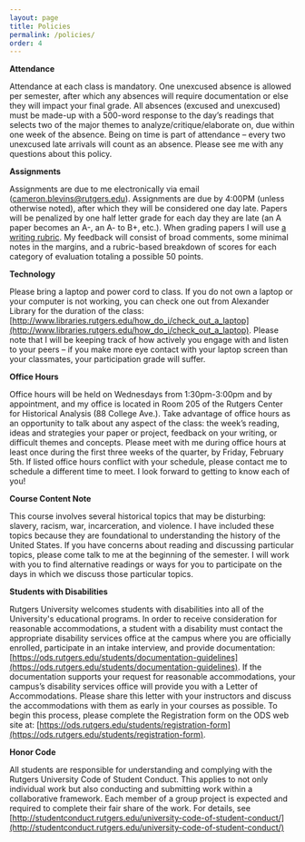 ```yaml
---
layout: page
title: Policies
permalink: /policies/
order: 4
---
```


**Attendance**

Attendance at each class is mandatory. One unexcused absence is allowed per semester, after which any absences will require documentation or else they will impact your final grade. All absences (excused and unexcused) must be made-up with a 500-word response to the day’s readings that selects two of the major themes to analyze/critique/elaborate on, due within one week of the absence. Being on time is part of attendance – every two unexcused late arrivals will count as an absence. Please see me with any questions about this policy.

**Assignments**

Assignments are due to me electronically via email ([cameron.blevins@rutgers.edu](mailto:"cameron.blevins@rutgers.edu")). Assignments are due by 4:00PM (unless otherwise noted), after which they will be considered one day late. Papers will be penalized by one half letter grade for each day they are late (an A paper becomes an A-, an A- to B+, etc.). When grading papers I will use [a writing rubric](/writing-rubric.pdf). My feedback will consist of broad comments, some minimal notes in the margins, and a rubric-based breakdown of scores for each category of evaluation totaling a possible 50 points.

**Technology**

Please bring a laptop and power cord to class. If you do not own a laptop or your computer is not working, you can check one out from Alexander Library for the duration of the class: [http://www.libraries.rutgers.edu/how_do_i/check_out_a_laptop](http://www.libraries.rutgers.edu/how_do_i/check_out_a_laptop). Please note that I will be keeping track of how actively you engage with and listen to your peers – if you make more eye contact with your laptop screen than your classmates, your participation grade will suffer.

**Office Hours**

Office hours will be held on Wednesdays from 1:30pm-3:00pm and by appointment, and my office is located in Room 205 of the Rutgers Center for Historical Analysis (88 College Ave.). Take advantage of office hours as an opportunity to talk about any aspect of the class: the week’s reading, ideas and strategies your paper or project, feedback on your writing, or difficult themes and concepts. Please meet with me during office hours at least once during the first three weeks of the quarter, by Friday, February 5th. If listed office hours conflict with your schedule, please contact me to schedule a different time to meet. I look forward to getting to know each of you!

**Course Content Note**

This course involves several historical topics that may be disturbing: slavery, racism, war, incarceration, and violence. I have included these topics because they are foundational to understanding the history of the United States. If you have concerns about reading and discussing particular topics, please come talk to me at the beginning of the semester. I will work with you to find alternative readings or ways for you to participate on the days in which we discuss those particular topics.

**Students with Disabilities**

Rutgers University welcomes students with disabilities into all of the University's educational programs. In order to receive consideration for reasonable accommodations, a student with a disability must contact the appropriate disability services office at the campus where you are officially enrolled, participate in an intake interview, and provide documentation: [https://ods.rutgers.edu/students/documentation-guidelines](https://ods.rutgers.edu/students/documentation-guidelines). If the documentation supports your request for reasonable accommodations, your campus’s disability services office will provide you with a Letter of Accommodations. Please share this letter with your instructors and discuss the accommodations with them as early in your courses as possible. To begin this process, please complete the Registration form on the ODS web site at: [https://ods.rutgers.edu/students/registration-form](https://ods.rutgers.edu/students/registration-form).

**Honor Code**

All students are responsible for understanding and complying with the Rutgers University Code of Student Conduct. This applies to not only individual work but also conducting and submitting work within a collaborative framework. Each member of a group project is expected and required to complete their fair share of the work. For details, see [http://studentconduct.rutgers.edu/university-code-of-student-conduct/](http://studentconduct.rutgers.edu/university-code-of-student-conduct/)



